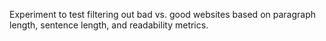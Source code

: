 Experiment to test filtering out bad vs. good websites based on paragraph
length, sentence length, and readability metrics.